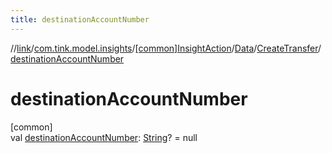 ```yaml
---
title: destinationAccountNumber
---
```

//[link](../../../../../index.html)/[com.tink.model.insights](../../../index.html)/[[common]InsightAction](../../index.html)/[Data](../index.html)/[CreateTransfer](index.html)/[destinationAccountNumber](destination-account-number.html)



# destinationAccountNumber



[common]\
val [destinationAccountNumber](destination-account-number.html): [String](https://kotlinlang.org/api/latest/jvm/stdlib/kotlin/-string/index.html)? = null




